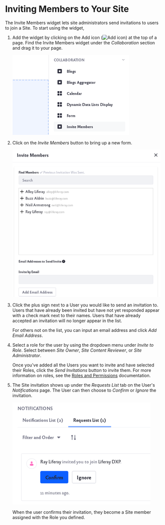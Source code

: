 # Inviting Members to Your Site

The Invite Members widget lets site administrators send invitations to users to join a Site. To start using the widget,

1. Add the widget by clicking on the Add icon (![Add icon](../../../images/icon-add-app.png)) at the top of a page. Find the Invite Members widget under the *Collaboration* section and drag it to your page.

    ![The Invite Members widget is found under the list of collaboration widgets](./inviting-members-to-your-site/images/01.png)

1. Click on the *Invite Members* button to bring up a new form.

    ![Select users to invite in the new window.](./inviting-members-to-your-site/images/02.png)

1. Click the plus sign next to a User you would like to send an invitation to. Users that have already been invited but have not yet responded appear with a check mark next to their names. Users that have already accepted an invitation will no longer appear in the list.

    For others not on the list, you can input an email address and click *Add Email Address*.

1. Select a role for the user by using the dropdown menu under *Invite to Role*. Select between *Site Owner*, *Site Content Reviewer*, or *Site Administrator*.
    
    Once you've added all the Users you want to invite and have selected their Roles, click the *Send Invitations* button to invite them. For more information on roles, see the [Roles and Permissions](../../../users-and-permissions/roles-and-permissions/understanding-roles-and-permissions.md) documentation.

1. The Site invitation shows up under the *Requests List* tab on the User's *Notifications* page. The User can then choose to *Confirm* or *Ignore* the invitation.

    ![The user has a invitation request in their notifications page.](./inviting-members-to-your-site/images/03.png)

    When the user confirms their invitation, they become a Site member assigned with the Role you defined.